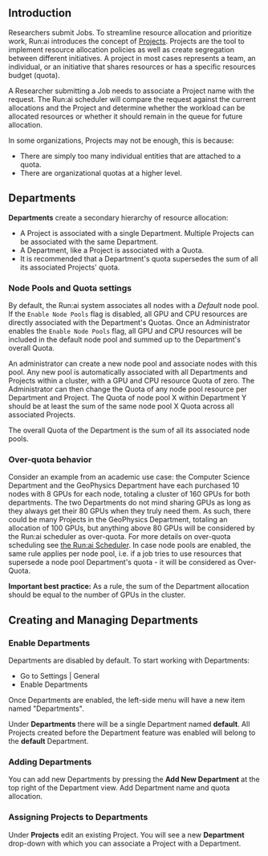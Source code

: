 ## Introduction

Researchers submit Jobs. To streamline resource allocation and prioritize work, Run:ai introduces the concept of [Projects](project-setup.md). Projects are the tool to implement resource allocation policies as well as create segregation between different initiatives. A project in most cases represents a team, an individual, or an initiative that shares resources or has a specific resources budget (quota).

A Researcher submitting a Job needs to associate a Project name with the request. The Run:ai scheduler will compare the request against the current allocations and the Project and determine whether the workload can be allocated resources or whether it should remain in the queue for future allocation.

In some organizations, Projects may not be enough, this is because:

* There are simply too many individual entities that are attached to a quota.
* There are organizational quotas at a higher level. 


## Departments

__Departments__ create a secondary hierarchy of resource allocation:

* A Project is associated with a single Department. Multiple Projects can be associated with the same Department.
* A Department, like a Project is associated with a Quota. 
* It is recommended that a Department's quota supersedes the sum of all its associated Projects' quota.

### Node Pools and Quota settings
By default, the Run:ai system associates all nodes with a _Default_ node pool. 
If the `Enable Node Pools` flag is disabled, all GPU and CPU resources are directly associated with the Department's Quotas. Once an Administrator enables the `Enable Node Pools` flag, all GPU and CPU resources will be included in the default node pool and summed up to the Department's overall Quota.

An administrator can create a new node pool and associate nodes with this pool. Any new pool is automatically associated with all Departments and Projects within a cluster, with a GPU and CPU resource Quota of zero. The Administrator can then change the Quota of any node pool resource per Department and Project. The Quota of node pool X within Department Y should be at least the sum of the same node pool X Quota across all associated Projects.

The overall Quota of the Department is the sum of all its associated node pools. 

### Over-quota behavior

Consider an example from an academic use case: the Computer Science Department and the GeoPhysics Department have each purchased 10 nodes with 8 GPUs for each node, totaling a cluster of 160 GPUs for both departments. The two Departments do not mind sharing GPUs as long as they always get their 80 GPUs when they truly need them. As such, there could be many Projects in the GeoPhysics Department, totaling an allocation of 100 GPUs, but anything above 80 GPUs will be considered by the Run:ai scheduler as over-quota. For more details on over-quota scheduling see [the Run:ai Scheduler](../../Researcher/scheduling/the-runai-scheduler.md). In case node pools are enabled, the same rule applies per node pool, i.e. if a job tries to use resources that supersede a node pool Department's quota - it will be considered as Over-Quota.

__Important best practice:__ As a rule, the sum of the Department allocation should be equal to the number of GPUs in the cluster.


## Creating and Managing Departments 

### Enable Departments

Departments are disabled by default. To start working with Departments:

* Go to Settings | General
* Enable Departments 

Once Departments are enabled, the left-side menu will have a new item named "Departments".


Under __Departments__ there will be a single Department named __default__. All Projects created before the Department feature was enabled will belong to the __default__ Department.


### Adding Departments

You can add new Departments by pressing the __Add New Department__ at the top right of the Department view. Add Department name and quota allocation.

### Assigning Projects to Departments

Under __Projects__ edit an existing Project. You will see a new **Department** drop-down with which you can associate a Project with a Department.

